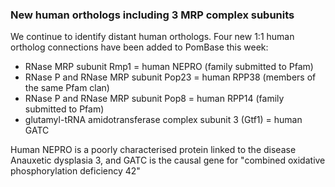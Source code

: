 ### New human orthologs including 3 MRP complex subunits
<!-- newsfeed_thumbnail: pombase-logo-32x32px.png -->

We continue to identify distant human orthologs. Four new 1:1 human
ortholog connections have been added to PomBase this week:

 - RNase MRP subunit Rmp1 = human NEPRO (family submitted to Pfam)
 - RNase P and RNase MRP subunit Pop23 = human RPP38 (members of the same Pfam clan)
 - RNase P and RNase MRP subunit Pop8 = human RPP14 (family submitted to Pfam)
 - glutamyl-tRNA amidotransferase complex subunit 3 (Gtf1) = human GATC

Human NEPRO is a poorly characterised protein linked to the disease
Anauxetic dysplasia 3, and GATC is the causal gene for "combined
oxidative phosphorylation deficiency 42"

